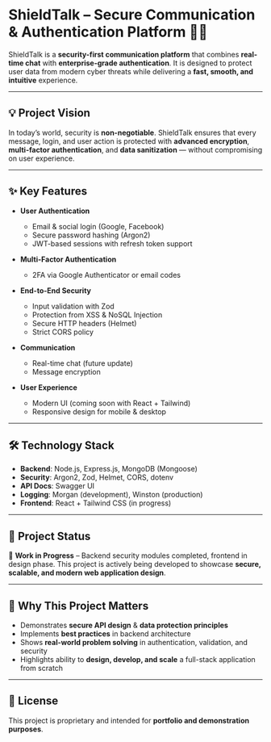 
# **ShieldTalk** – Secure Communication & Authentication Platform 🔐💬

ShieldTalk is a **security-first communication platform** that combines **real-time chat** with **enterprise-grade authentication**.
It is designed to protect user data from modern cyber threats while delivering a **fast, smooth, and intuitive** experience.

---

## **💡 Project Vision**

In today’s world, security is **non-negotiable**. ShieldTalk ensures that every message, login, and user action is protected with **advanced encryption**, **multi-factor authentication**, and **data sanitization** — without compromising on user experience.

---

## **✨ Key Features**

* **User Authentication**

  * Email & social login (Google, Facebook)
  * Secure password hashing (Argon2)
  * JWT-based sessions with refresh token support
* **Multi-Factor Authentication**

  * 2FA via Google Authenticator or email codes
* **End-to-End Security**

  * Input validation with Zod
  * Protection from XSS & NoSQL Injection
  * Secure HTTP headers (Helmet)
  * Strict CORS policy
* **Communication**

  * Real-time chat (future update)
  * Message encryption
* **User Experience**

  * Modern UI (coming soon with React + Tailwind)
  * Responsive design for mobile & desktop

---

## **🛠 Technology Stack**

* **Backend**: Node.js, Express.js, MongoDB (Mongoose)
* **Security**: Argon2, Zod, Helmet, CORS, dotenv
* **API Docs**: Swagger UI
* **Logging**: Morgan (development), Winston (production)
* **Frontend**: React + Tailwind CSS (in progress)

---

## **📅 Project Status**

🚧 **Work in Progress** – Backend security modules completed, frontend in design phase.
This project is actively being developed to showcase **secure, scalable, and modern web application design**.

---

## **📌 Why This Project Matters**

* Demonstrates **secure API design** & **data protection principles**
* Implements **best practices** in backend architecture
* Shows **real-world problem solving** in authentication, validation, and security
* Highlights ability to **design, develop, and scale** a full-stack application from scratch

---

## **📄 License**

This project is proprietary and intended for **portfolio and demonstration purposes**.


